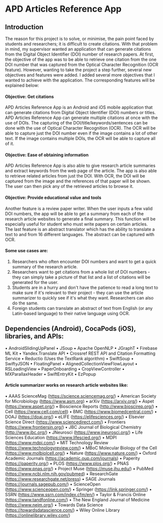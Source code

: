 # APD Articles Reference App

## Introduction
The reason for this project is to solve, or minimise, the pain point faced by students and researchers; it is difficult to create citations. With that problem in mind, my supervisor wanted an application that can generate citations from the Digital Object Identifier (DOI) number of research papers.
At first, the objective of the app was to be able to retrieve one citation from the one DOI number that was captured from the Optical Character Recognition (OCR feature). However, wanting to take the project a step further, several new objectives and features were added. 
I added several more objectives that I wanted to achieve with the application. The corresponding features will be explained below:
#### Objective: Get citations 
APD Articles Reference App is an Android and iOS mobile application that can generate citations from Digital Object Identifier (DOI) numbers or titles. 
APD Articles Reference App can generate multiple citations at once with the use of DOIs. The capturing of the DOI/title/keywords/sentences can be done with the use of Optical Character Recognition (OCR). The OCR will be able to capture just the DOI number even if the image contains a lot of other text. If the image contains multiple DOIs, the OCR will be able to capture all of it.
#### Objective: Ease of obtaining information 
APD Articles Reference App is also able to give research article summaries and extract keywords from the web page of the article.
The app is also able to retrieve related articles from just the DOI. With OCR, the DOI will be captured from the image and the references of that paper will be shown. The user can then pick any of the retrieved articles to browse it.
#### Objective: Provide educational value and tools 
Another feature is a review paper writer. When the user inputs a few valid DOI numbers, the app will be able to get a summary from each of the research article websites to generate a final summary. This function will be especially useful for student who must write papers on certain articles.  
The last feature is an abstract translator which has the ability to translate a text to and from 16 different languages. The abstract can be captured with OCR.

#### Some use cases are:
1. Researchers who often encounter DOI numbers and want to get a quick summary of the research article. 
2. Researchers want to get citations from a whole list of DOI numbers - they can simply take a picture of that list and a list of citations will be generated for the user. 
3. Students are in a hurry and don't have the patience to read a long text to make sure if it's relevant to their project - they can use the article summarizer to quickly see if it's what they want. Researchers can also do the same. 
4. Foreign students can translate an abstract of text from English (or any Latin-based language) to their native language using OCR.


## Dependencies (Android), CocaPods (iOS), libraries, and APIs:
•	AndroidSlidingUpPanel 
•	JSoup 
•	Apache OpenNLP 
•	JGraphT 
•	Firebase ML Kit 
•	Yandex.Translate API 
•	Crossref REST API and Citation Formatting Service 
•	Reductio (Uses the TextRank algorithm)
•	SwiftSoup 
•	SwiftyJSON
•	FloatingPanel
•	AlignedCollectionViewFlowLayout
•	RSLoadingView
•	PaperOnboarding
•	CropViewController 
•	MXParallaxHeader
•	SwiftEntryKit
•	EzPopup

#### Article summarizer works on research article websites like: 
•	AAAS ScienceMag (https://science.sciencemag.org/) 
•	American Society for Microbiology (https://www.asm.org) 
•	arXiv (https://arxiv.org/)
•	Aspet (https://www.aspet.org/)
•	Bioscience Reports (http://www.bioscirep.org/)
•	Cell (https://www.cell.com/cell) 
•	BMC (https://www.biomedcentral.com/) 
•	DOAJ (https://doaj.org/) 
•	eLIFE (https://elifesciences.org/) 
•	Elsevier Science Direct (https://www.sciencedirect.com/)
•	Frontiers (https://www.frontiersin.org/)
•	JBC Journal of Biological Chemistry (http://www.jbc.org/) 
•	JNeurosci (https://www.jneurosci.org/)
•	Life Sciences Education (https://www.lifescied.org/) 
•	MDPI (https://www.mdpi.com/) 
•	MIT Technology Review (https://www.technologyreview.com/) 
•	MBoC Molecular Biology of the Cell (https://www.molbiolcell.org/)
•	Nature (https://www.nature.com/) 
•	Oxford Academic Journals (https://academic.oup.com/journals)
•	Paperity (https://paperity.org/) 
•	PLOS (https://www.plos.org/) 
•	PNAS (https://www.pnas.org/) 
•	Project Muse (https://muse.jhu.edu/)
•	PubMed (https://www.ncbi.nlm.nih.gov/pubmed)
•	ResearchGate (https://www.researchgate.net/press) 
•	SAGE Journals (https://journals.sagepub.com/)
•	ScienceOpen (https://www.scienceopen.com/)
•	Springer (https://link.springer.com/)
•	SSRN (https://www.ssrn.com/index.cfm/en/) 
•	Taylor & Francis Online (https://www.tandfonline.com/)
•	The New England Journal of Medicine (https://www.nejm.org/)
•	Towards Data Science (https://towardsdatascience.com/) 
•	Wiley Online Library (https://onlinelibrary.wiley.com/)
